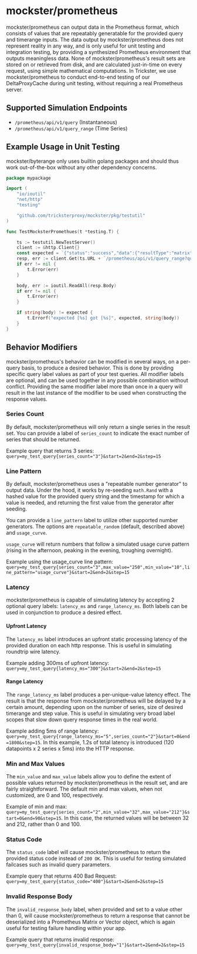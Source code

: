 # mockster/prometheus

mockster/prometheus can output data in the Prometheus format, which consists of values that are repeatably generatable for the provided query and timerange inputs. The data output by mockster/prometheus does not represent reality in any way, and is only useful for unit testing and integration testing, by providing a synthesized Prometheus environment that outputs meaningless data. None of mockster/prometheus's result sets are stored on or retrieved from disk, and are calculated just-in-time on every request, using simple mathematical computations. In Trickster, we use mockster/prometheus to conduct end-to-end testing of our DeltaProxyCache during unit testing, without requiring a real Prometheus server.

## Supported Simulation Endpoints

- `/prometheus/api/v1/query` (Instantaneous)
- `/prometheus/api/v1/query_range` (Time Series)

## Example Usage in Unit Testing

mockster/byterange only uses builtin golang packages and should thus work out-of-the-box without any other dependency concerns.

```go
package mypackage

import (
    "io/ioutil"
    "net/http"
    "testing"

    "github.com/tricksterproxy/mockster/pkg/testutil"
)

func TestMocksterPromethues(t *testing.T) {

    ts := testutil.NewTestServer()
    client := &http.Client{}
    const expected = `{"status":"success","data":{"resultType":"matrix","result":[{"metric":{"random_label":"57","series_count":"1","series_id":"0"},"values":[[2,"93"]]}]}}`
    resp, err := client.Get(ts.URL + `/prometheus/api/v1/query_range?query=my_test_query{random_label="57",series_count="1"}&start=2&end=2&step=15`)
    if err != nil {
        t.Error(err)
    }

    body, err := ioutil.ReadAll(resp.Body)
    if err != nil {
        t.Error(err)
    }

    if string(body) != expected {
        t.Errorf("expected [%s] got [%s]", expected, string(body))
    }
}
```

## Behavior Modifiers

mockster/prometheus's behavior can be modified in several ways, on a per-query basis, to produce a desired behavior. This is done by providing specific query label values as part of your test queries. All modifier labels are optional, and can be used together in any possible combination without conflict. Providing the same modifier label more than once in a query will result in the last instance of the modifier to be used when constructing the response values.

### Series Count

By default, mockster/prometheus will only return a single series in the result set. You can provide a label of `series_count` to indicate the exact number of series that should be returned.

Example query that returns 3 series: `query=my_test_query{series_count="3"}&start=2&end=2&step=15`

### Line Pattern

By default, mockster/prometheus uses a "repeatable number generator" to output data. Under the hood, it works by re-seeding `math.Rand` with a hashed value for the provided query string and the timestamp for which a value is needed, and returning the first value from the generator after seeding.

You can provide a `line_pattern` label to utilize other supported number generators. The options are `repeatable_random` (default, described above) and `usage_curve`.

`usage_curve` will return numbers that follow a simulated usage curve pattern (rising in the afternoon, peaking in the evening, troughing overnight).

Example using the usage_curve line pattern: `query=my_test_query{series_count="3",max_value="250",min_value="10",line_pattern="usage_curve"}&start=2&end=2&step=15`

### Latency

mockster/prometheus is capable of simulating latency by accepting 2 optional query labels: `latency_ms` and `range_latency_ms`. Both labels can be used in conjunction to produce a desired effect.

#### Upfront Latency

The `latency_ms` label introduces an upfront static processing latency of the provided duration on each http response. This is useful in simulating roundtrip wire latency.

Example adding 300ms of upfront latency: `query=my_test_query{latency_ms="300"}&start=2&end=2&step=15`

#### Range Latency

The `range_latency_ms` label produces a per-unique-value latency effect. The result is that the response from mockster/prometheus will be delayed by a certain amount, depending upon on the number of series, size of desired timerange and step value. This is useful in simulating very broad label scopes that slow down query response times in the real world.

Example adding 5ms of range latency: `query=my_test_query{range_latency_ms="5",series_count="2"}&start=0&end=1800&step=15`. In this example, 1.2s of total latency is introduced (120 datapoints x 2 series x 5ms) into the HTTP response.

### Min and Max Values

The `min_value` and `max_value` labels allow you to define the extent of possible values returned by mockster/prometheus in the result set, and are fairly straightforward. The default min and max values, when not customized, are 0 and 100, respectively.

Example of min and max: `query=my_test_query{series_count="2",min_value="32",max_value="212"}&start=0&end=90&step=15`. In this case, the returned values will be between 32 and 212, rather than 0 and 100.

### Status Code

The `status_code` label will cause mockster/prometheus to return the provided status code instead of `200 OK`. This is useful for testing simulated failcases such as invalid query parameters.

Example query that returns 400 Bad Request: `query=my_test_query{status_code="400"}&start=2&end=2&step=15`

### Invalid Response Body

The `invalid_response_body` label, when provided and set to a value other than 0, will cause mockster/prometheus to return a response that cannot be deserialized into a Prometheus Matrix or Vector object, which is again useful for testing failure handling within your app.

Example query that returns invalid response: `query=my_test_query{invalid_response_body="1"}&start=2&end=2&step=15`

